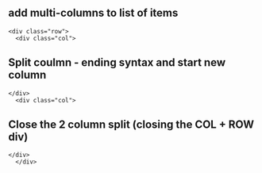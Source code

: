 ## add multi-columns to list of items

```markup
<div class="row">
  <div class="col">  
```


## Split coulmn - ending syntax and start new column

```markup
</div>
  <div class="col">  
```


## Close the 2 column split (closing the COL + ROW div)

```markup
</div>
  </div>  
```


